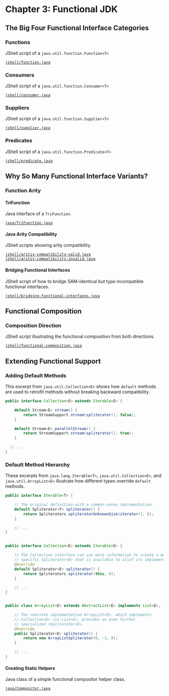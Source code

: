 # Chapter 3: Functional JDK

## The Big Four Functional Interface Categories

### Functions

JShell script of a `java.util.function.Function<T>`

[`jshell/function.java`](jshell/function.java)

### Consumers

JShell script of a `java.util.function.Consumer<T>`

[`jshell/consumer.java`](jshell/consumer.java)

### Suppliers

JShell script of a `java.util.function.Supplier<T>`

[`jshell/supplier.java`](jshell/supplier.java)

### Predicates

JShell script of a `java.util.function.Predicate<T>`

[`jshell/predicate.java`](jshell/predicate.java)


## Why So Many Functional Interface Variants?

### Function Arity

#### TriFunction

Java interface of a `TriFunction`.

[`java/TriFunction.java`](java/TriFunction.java)

#### Java Arity Compatibility

JShell scripts showing arity compatibility.

[`jshell/aritiy-compatibility-valid.java`](jshell/aritiy-compatibility-valid.java)  
[`jshell/aritiy-compatibility-invalid.java`](jshell/aritiy-compatibility-invalid.java)

#### Bridging Functional Interfaces

JShell script of how to bridge SAM-identical but type incompatible functional interfaces.

[`jshell/bridging-functional-interfaces.java`](jshell/bridging-functional-interfaces.java)


## Functional Composition

### Composition Direction

JShell script illustrating the functional composition from both directions.

[`jshell/functional-composition.java`](jshell/functional-composition.java)


##  Extending Functional Support

### Adding Default Methods

This excerpt from `java.util.Collection<E>` shows how `default` methods are used to retrofit methods without breaking backward compatibility.

```java
public interface Collection<E> extends Iterable<E> {

    default Stream<E> stream() {
        return StreamSupport.stream(spliterator(), false);
    }

    default Stream<E> parallelStream() {
        return StreamSupport.stream(spliterator(), true);
    }

  // ...
}
```

### Default Method Hierarchy

These excerpts from `java.lang.Iterable<T>`, `java.util.Collection<E>`, and `java.util.ArrayList<E>` illustrate how different types override `default` methods.

```java
public interface Iterable<T> {

    // The original definition with a common-sense implementation.
    default Spliterator<T> spliterator() {
        return Spliterators.spliteratorUnknownSize(iterator(), 0);
    }

    // ...
}


public interface Collection<E> extends Iterable<E> {

    // The Collection interface can use more information to create a more
    // specific Spliterator<E> that is available to allof its implementations.
    @Override
    default Spliterator<E> spliterator() {
        return Spliterators.spliterator(this, 0);
    }

    // ...
}


public class ArrayList<E> extends AbstractList<E> implements List<E>, ... {

    // The concrete implementation ArrayList<E>, which implements
    // Collection<E> via List<E>, provides an even further
    // specialized +Spliterator<E>.
    @Override
    public Spliterator<E> spliterator() {
        return new ArrayListSpliterator(0, -1, 0);
    }

    // ...
}
```

#### Creating Static Helpers

Java class of a simple functional compositor helper class.

[`java/Compositor.java`](java/Compositor.java)
